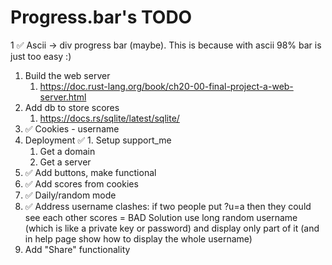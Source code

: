 # Progress.bar's TODO 

1  ✅ Ascii -> div progress bar (maybe). This is because with ascii 98% bar is just too easy :)
1. Build the web server 
   1. https://doc.rust-lang.org/book/ch20-00-final-project-a-web-server.html
2. Add db to store scores 
   1.  https://docs.rs/sqlite/latest/sqlite/
3. ✅ Cookies - username
4. Deployment
   ✅ 1. Setup support_me
   1. Get a domain
   2. Get a server
5. ✅ Add buttons, make functional
6. ✅ Add scores from cookies 
7. ✅ Daily/random mode
8. ✅ Address username clashes: if two people put ?u=a then they could see each other scores = BAD 
   Solution use long random username (which is like a private key or password) and display only part of it (and in help page show how to display the whole username)
9. Add "Share" functionality